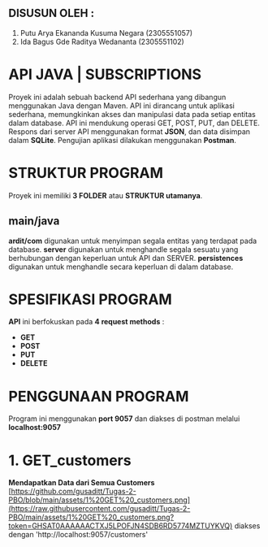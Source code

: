 ## DISUSUN OLEH : 
1. Putu Arya Ekananda Kusuma Negara (2305551057)
2. Ida Bagus Gde Raditya Wedananta (2305551102)
# API JAVA | SUBSCRIPTIONS
Proyek ini adalah sebuah backend API sederhana yang dibangun menggunakan Java dengan Maven. API ini dirancang untuk aplikasi sederhana, memungkinkan akses dan manipulasi data pada setiap entitas dalam database. API ini mendukung operasi GET, POST, PUT, dan DELETE. Respons dari server API menggunakan format **JSON**, dan data disimpan dalam **SQLite**. Pengujian aplikasi dilakukan menggunakan **Postman**.

# STRUKTUR PROGRAM
Proyek ini memiliki **3 FOLDER** atau **STRUKTUR utamanya**.
## main/java
**ardit/com**
digunakan untuk menyimpan segala entitas yang terdapat pada database.
**server**
digunakan untuk menghandle segala sesuatu yang berhubungan dengan keperluan untuk API dan SERVER.
**persistences**
digunakan untuk menghandle secara keperluan di dalam database.

# SPESIFIKASI PROGRAM
**API** ini berfokuskan pada **4 request methods** : 
- **GET**
- **POST**
- **PUT**
- **DELETE**

# PENGGUNAAN PROGRAM
Program ini menggunakan **port 9057** dan diakses di postman melalui **localhost:9057**

# 1. GET_customers
**Mendapatkan Data dari Semua Customers**
[https://github.com/gusaditt/Tugas-2-PBO/blob/main/assets/1%20GET%20_customers.png](https://raw.githubusercontent.com/gusaditt/Tugas-2-PBO/main/assets/1%20GET%20_customers.png?token=GHSAT0AAAAAACTXJ5LPOFJN4SDB6RD5774MZTUYKVQ)
diakses dengan 'http://localhost:9057/customers'
